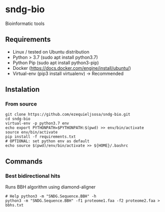 # sndg-bio
Bioinformatic tools

## Requirements
* Linux / tested on Ubuntu distribution 
* Python > 3.7 (sudo apt install python3.7)
* Python Pip (sudo apt install python3-pip)
* Docker (https://docs.docker.com/engine/install/ubuntu/)
* Virtual-env (pip3 install virtualenv) -> Recommended 

## Instalation
### From source

```console
git clone https://github.com/ezequieljsosa/sndg-bio.git
cd sndg-bio
virtual-env -p python3.7 env
echo export PYTHONPATH=$PYTHONPATH:$(pwd) >> env/bin/activate
source env/bin/activate
pip install -f requirements.txt
# OPTIONAL: set python env as default
echo source $(pwd)/env/bin/activate >> ${HOME}/.bashrc
```

## Commands

### Best bidirectional hits
Runs BBH algorithm using diamond-aligner
```console
# Help python3 -m "SNDG.Sequence.BBH" -h
python3 -m "SNDG.Sequence.BBH" -f1 proteome1.faa -f2 proteome2.faa > bbhs.txt
```






